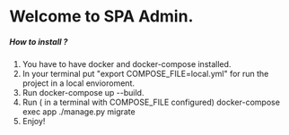 
# Welcome to SPA Admin.

##### How to install ? 
1. You have to have docker and docker-compose installed.
2. In your terminal put "export COMPOSE_FILE=local.yml" for run the project in a local envioroment.
3. Run docker-compose up --build.
4. Run ( in a terminal with COMPOSE_FILE configured) docker-compose exec app ./manage.py migrate
5. Enjoy!
